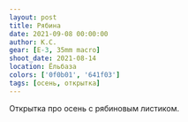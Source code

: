 ```yaml
---
layout: post
title: Рябина
date: 2021-09-08 00:00:00
author: К.С.
gear: [E-3, 35mm macro]
shoot_date: 2021-08-14
location: Ёльбаза
colors: ['0f0b01', '641f03']
tags: [осень, открытка]
---
```

Открытка про осень с рябиновым листиком.
